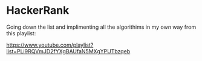 # HackerRank

Going down the list and implimenting all the algorithims in my own way from this playlist:

https://www.youtube.com/playlist?list=PLi9RQVmJD2fYXgBAUfaN5MXgYPUTbzqeb
